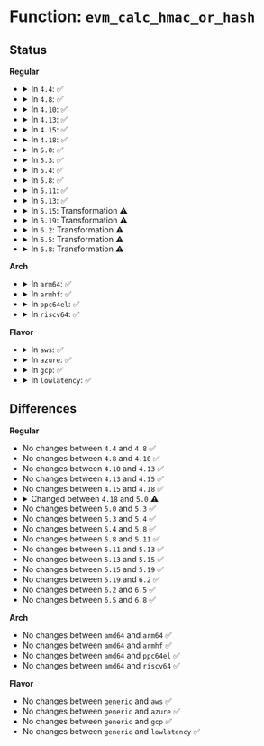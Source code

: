 # Function: <code>evm_calc_hmac_or_hash</code>

## Status
<b>Regular</b>
<ul>
<li>
<details>
<summary>In <code>4.4</code>: ✅</summary>

```c
int evm_calc_hmac_or_hash(struct dentry *dentry, const char *req_xattr_name, const char *req_xattr_value, size_t req_xattr_value_len, char type, char *digest);
```

**Collision:** Unique Static

**Inline:** No

**Transformation:** False

**Instances:**

```
In security/integrity/evm/evm_crypto.c (ffffffff8139b4b0)
Location: security/integrity/evm/evm_crypto.c:128
Inline: False
Direct callers:
  - security/integrity/evm/evm_crypto.c:evm_calc_hash
  - security/integrity/evm/evm_crypto.c:evm_update_evmxattr
```
**Symbols:**

```
ffffffff8139b4b0-ffffffff8139b635: evm_calc_hmac_or_hash (STB_LOCAL)
```
</details>
</li>
<li>
<details>
<summary>In <code>4.8</code>: ✅</summary>

```c
int evm_calc_hmac_or_hash(struct dentry *dentry, const char *req_xattr_name, const char *req_xattr_value, size_t req_xattr_value_len, char type, char *digest);
```

**Collision:** Unique Static

**Inline:** No

**Transformation:** False

**Instances:**

```
In security/integrity/evm/evm_crypto.c (ffffffff813d8330)
Location: security/integrity/evm/evm_crypto.c:171
Inline: False
Direct callers:
  - security/integrity/evm/evm_crypto.c:evm_update_evmxattr
  - security/integrity/evm/evm_crypto.c:evm_calc_hash
```
**Symbols:**

```
ffffffff813d8330-ffffffff813d84be: evm_calc_hmac_or_hash (STB_LOCAL)
```
</details>
</li>
<li>
<details>
<summary>In <code>4.10</code>: ✅</summary>

```c
int evm_calc_hmac_or_hash(struct dentry *dentry, const char *req_xattr_name, const char *req_xattr_value, size_t req_xattr_value_len, char type, char *digest);
```

**Collision:** Unique Static

**Inline:** No

**Transformation:** False

**Instances:**

```
In security/integrity/evm/evm_crypto.c (ffffffff813effe0)
Location: security/integrity/evm/evm_crypto.c:179
Inline: False
Direct callers:
  - security/integrity/evm/evm_crypto.c:evm_update_evmxattr
  - security/integrity/evm/evm_crypto.c:evm_calc_hash
```
**Symbols:**

```
ffffffff813effe0-ffffffff813f0164: evm_calc_hmac_or_hash (STB_LOCAL)
```
</details>
</li>
<li>
<details>
<summary>In <code>4.13</code>: ✅</summary>

```c
int evm_calc_hmac_or_hash(struct dentry *dentry, const char *req_xattr_name, const char *req_xattr_value, size_t req_xattr_value_len, char type, char *digest);
```

**Collision:** Unique Static

**Inline:** No

**Transformation:** False

**Instances:**

```
In security/integrity/evm/evm_crypto.c (ffffffff813fc600)
Location: security/integrity/evm/evm_crypto.c:179
Inline: False
Direct callers:
  - security/integrity/evm/evm_crypto.c:evm_update_evmxattr
  - security/integrity/evm/evm_crypto.c:evm_calc_hash
```
**Symbols:**

```
ffffffff813fc600-ffffffff813fc7a0: evm_calc_hmac_or_hash (STB_LOCAL)
```
</details>
</li>
<li>
<details>
<summary>In <code>4.15</code>: ✅</summary>

```c
int evm_calc_hmac_or_hash(struct dentry *dentry, const char *req_xattr_name, const char *req_xattr_value, size_t req_xattr_value_len, char type, char *digest);
```

**Collision:** Unique Static

**Inline:** No

**Transformation:** False

**Instances:**

```
In security/integrity/evm/evm_crypto.c (ffffffff81424b30)
Location: security/integrity/evm/evm_crypto.c:179
Inline: False
Direct callers:
  - security/integrity/evm/evm_crypto.c:evm_update_evmxattr
  - security/integrity/evm/evm_crypto.c:evm_calc_hash
```
**Symbols:**

```
ffffffff81424b30-ffffffff81424cd0: evm_calc_hmac_or_hash (STB_LOCAL)
```
</details>
</li>
<li>
<details>
<summary>In <code>4.18</code>: ✅</summary>

```c
int evm_calc_hmac_or_hash(struct dentry *dentry, const char *req_xattr_name, const char *req_xattr_value, size_t req_xattr_value_len, char type, char *digest);
```

**Collision:** Unique Static

**Inline:** No

**Transformation:** False

**Instances:**

```
In security/integrity/evm/evm_crypto.c (ffffffff81457280)
Location: security/integrity/evm/evm_crypto.c:189
Inline: False
Direct callers:
  - security/integrity/evm/evm_crypto.c:evm_update_evmxattr
  - security/integrity/evm/evm_crypto.c:evm_calc_hash
```
**Symbols:**

```
ffffffff81457280-ffffffff8145746a: evm_calc_hmac_or_hash (STB_LOCAL)
```
</details>
</li>
<li>
<details>
<summary>In <code>5.0</code>: ✅</summary>

```c
int evm_calc_hmac_or_hash(struct dentry *dentry, const char *req_xattr_name, const char *req_xattr_value, size_t req_xattr_value_len, uint8_t type, struct evm_digest *data);
```

**Collision:** Unique Static

**Inline:** No

**Transformation:** False

**Instances:**

```
In security/integrity/evm/evm_crypto.c (ffffffff81474730)
Location: security/integrity/evm/evm_crypto.c:188
Inline: False
Direct callers:
  - security/integrity/evm/evm_crypto.c:evm_update_evmxattr
  - security/integrity/evm/evm_crypto.c:evm_calc_hash
```
**Symbols:**

```
ffffffff81474730-ffffffff8147495a: evm_calc_hmac_or_hash (STB_LOCAL)
```
</details>
</li>
<li>
<details>
<summary>In <code>5.3</code>: ✅</summary>

```c
int evm_calc_hmac_or_hash(struct dentry *dentry, const char *req_xattr_name, const char *req_xattr_value, size_t req_xattr_value_len, uint8_t type, struct evm_digest *data);
```

**Collision:** Unique Static

**Inline:** No

**Transformation:** False

**Instances:**

```
In security/integrity/evm/evm_crypto.c (ffffffff814a2440)
Location: security/integrity/evm/evm_crypto.c:186
Inline: False
Direct callers:
  - security/integrity/evm/evm_crypto.c:evm_update_evmxattr
  - security/integrity/evm/evm_crypto.c:evm_calc_hash
```
**Symbols:**

```
ffffffff814a2440-ffffffff814a2675: evm_calc_hmac_or_hash (STB_LOCAL)
```
</details>
</li>
<li>
<details>
<summary>In <code>5.4</code>: ✅</summary>

```c
int evm_calc_hmac_or_hash(struct dentry *dentry, const char *req_xattr_name, const char *req_xattr_value, size_t req_xattr_value_len, uint8_t type, struct evm_digest *data);
```

**Collision:** Unique Static

**Inline:** No

**Transformation:** False

**Instances:**

```
In security/integrity/evm/evm_crypto.c (ffffffff814bd110)
Location: security/integrity/evm/evm_crypto.c:186
Inline: False
Direct callers:
  - security/integrity/evm/evm_crypto.c:evm_update_evmxattr
  - security/integrity/evm/evm_crypto.c:evm_calc_hash
```
**Symbols:**

```
ffffffff814bd110-ffffffff814bd345: evm_calc_hmac_or_hash (STB_LOCAL)
```
</details>
</li>
<li>
<details>
<summary>In <code>5.8</code>: ✅</summary>

```c
int evm_calc_hmac_or_hash(struct dentry *dentry, const char *req_xattr_name, const char *req_xattr_value, size_t req_xattr_value_len, uint8_t type, struct evm_digest *data);
```

**Collision:** Unique Static

**Inline:** No

**Transformation:** False

**Instances:**

```
In security/integrity/evm/evm_crypto.c (ffffffff8151da30)
Location: security/integrity/evm/evm_crypto.c:184
Inline: False
Direct callers:
  - security/integrity/evm/evm_crypto.c:evm_update_evmxattr
  - security/integrity/evm/evm_crypto.c:evm_calc_hash
```
**Symbols:**

```
ffffffff8151da30-ffffffff8151dc62: evm_calc_hmac_or_hash (STB_LOCAL)
```
</details>
</li>
<li>
<details>
<summary>In <code>5.11</code>: ✅</summary>

```c
int evm_calc_hmac_or_hash(struct dentry *dentry, const char *req_xattr_name, const char *req_xattr_value, size_t req_xattr_value_len, uint8_t type, struct evm_digest *data);
```

**Collision:** Unique Static

**Inline:** No

**Transformation:** False

**Instances:**

```
In security/integrity/evm/evm_crypto.c (ffffffff8153a8b0)
Location: security/integrity/evm/evm_crypto.c:187
Inline: False
Direct callers:
  - security/integrity/evm/evm_crypto.c:evm_update_evmxattr
  - security/integrity/evm/evm_crypto.c:evm_calc_hash
```
**Symbols:**

```
ffffffff8153a8b0-ffffffff8153aae2: evm_calc_hmac_or_hash (STB_LOCAL)
```
</details>
</li>
<li>
<details>
<summary>In <code>5.13</code>: ✅</summary>

```c
int evm_calc_hmac_or_hash(struct dentry *dentry, const char *req_xattr_name, const char *req_xattr_value, size_t req_xattr_value_len, uint8_t type, struct evm_digest *data);
```

**Collision:** Unique Static

**Inline:** No

**Transformation:** False

**Instances:**

```
In security/integrity/evm/evm_crypto.c (ffffffff81542f70)
Location: security/integrity/evm/evm_crypto.c:187
Inline: False
Direct callers:
  - security/integrity/evm/evm_crypto.c:evm_update_evmxattr
  - security/integrity/evm/evm_crypto.c:evm_calc_hash
```
**Symbols:**

```
ffffffff81542f70-ffffffff815431af: evm_calc_hmac_or_hash (STB_LOCAL)
```
</details>
</li>
<li>
<details>
<summary>In <code>5.15</code>: Transformation ⚠️</summary>

```c
int evm_calc_hmac_or_hash(struct dentry *dentry, const char *req_xattr_name, const char *req_xattr_value, size_t req_xattr_value_len, uint8_t type, struct evm_digest *data);
```

**Collision:** Unique Static

**Inline:** No

**Transformation:** True

**Instances:**

```
In security/integrity/evm/evm_crypto.c (0)
Location: security/integrity/evm/evm_crypto.c:213
Inline: False
Direct callers:
  - security/integrity/evm/evm_crypto.c:evm_update_evmxattr
  - security/integrity/evm/evm_crypto.c:evm_calc_hash
```
**Symbols:**

```
ffffffff815a3580-ffffffff815a38d3: evm_calc_hmac_or_hash (STB_LOCAL)
ffffffff81cd756d-ffffffff81cd7582: evm_calc_hmac_or_hash.cold (STB_LOCAL)
```
</details>
</li>
<li>
<details>
<summary>In <code>5.19</code>: Transformation ⚠️</summary>

```c
int evm_calc_hmac_or_hash(struct dentry *dentry, const char *req_xattr_name, const char *req_xattr_value, size_t req_xattr_value_len, uint8_t type, struct evm_digest *data);
```

**Collision:** Unique Static

**Inline:** No

**Transformation:** True

**Instances:**

```
In security/integrity/evm/evm_crypto.c (0)
Location: security/integrity/evm/evm_crypto.c:210
Inline: False
Direct callers:
  - security/integrity/evm/evm_crypto.c:evm_update_evmxattr
  - security/integrity/evm/evm_crypto.c:evm_calc_hash
```
**Symbols:**

```
ffffffff81649de0-ffffffff8164a174: evm_calc_hmac_or_hash (STB_LOCAL)
ffffffff81e8a838-ffffffff81e8a84d: evm_calc_hmac_or_hash.cold (STB_LOCAL)
```
</details>
</li>
<li>
<details>
<summary>In <code>6.2</code>: Transformation ⚠️</summary>

```c
int evm_calc_hmac_or_hash(struct dentry *dentry, const char *req_xattr_name, const char *req_xattr_value, size_t req_xattr_value_len, uint8_t type, struct evm_digest *data);
```

**Collision:** Unique Static

**Inline:** No

**Transformation:** True

**Instances:**

```
In security/integrity/evm/evm_crypto.c (0)
Location: security/integrity/evm/evm_crypto.c:210
Inline: False
Direct callers:
  - security/integrity/evm/evm_crypto.c:evm_update_evmxattr
  - security/integrity/evm/evm_crypto.c:evm_calc_hash
```
**Symbols:**

```
ffffffff81702e50-ffffffff817031e4: evm_calc_hmac_or_hash (STB_LOCAL)
ffffffff82075678-ffffffff8207568d: evm_calc_hmac_or_hash.cold (STB_LOCAL)
```
</details>
</li>
<li>
<details>
<summary>In <code>6.5</code>: Transformation ⚠️</summary>

```c
int evm_calc_hmac_or_hash(struct dentry *dentry, const char *req_xattr_name, const char *req_xattr_value, size_t req_xattr_value_len, uint8_t type, struct evm_digest *data);
```

**Collision:** Unique Static

**Inline:** No

**Transformation:** True

**Instances:**

```
In security/integrity/evm/evm_crypto.c (0)
Location: security/integrity/evm/evm_crypto.c:220
Inline: False
Direct callers:
  - security/integrity/evm/evm_crypto.c:evm_update_evmxattr
  - security/integrity/evm/evm_crypto.c:evm_calc_hash
```
**Symbols:**

```
ffffffff8173cef0-ffffffff8173d211: evm_calc_hmac_or_hash (STB_LOCAL)
ffffffff820f51da-ffffffff820f51ef: evm_calc_hmac_or_hash.cold (STB_LOCAL)
```
</details>
</li>
<li>
<details>
<summary>In <code>6.8</code>: Transformation ⚠️</summary>

```c
int evm_calc_hmac_or_hash(struct dentry *dentry, const char *req_xattr_name, const char *req_xattr_value, size_t req_xattr_value_len, uint8_t type, struct evm_digest *data);
```

**Collision:** Unique Static

**Inline:** No

**Transformation:** True

**Instances:**

```
In security/integrity/evm/evm_crypto.c (0)
Location: security/integrity/evm/evm_crypto.c:220
Inline: False
Direct callers:
  - security/integrity/evm/evm_crypto.c:evm_update_evmxattr
  - security/integrity/evm/evm_crypto.c:evm_calc_hash
```
**Symbols:**

```
ffffffff8177dd10-ffffffff8177e031: evm_calc_hmac_or_hash (STB_LOCAL)
ffffffff821d23ae-ffffffff821d23c3: evm_calc_hmac_or_hash.cold (STB_LOCAL)
```
</details>
</li>
</ul>
<b>Arch</b>
<ul>
<li>
<details>
<summary>In <code>arm64</code>: ✅</summary>

```c
int evm_calc_hmac_or_hash(struct dentry *dentry, const char *req_xattr_name, const char *req_xattr_value, size_t req_xattr_value_len, uint8_t type, struct evm_digest *data);
```

**Collision:** Unique Static

**Inline:** No

**Transformation:** False

**Instances:**

```
In security/integrity/evm/evm_crypto.c (ffff8000105b5e48)
Location: security/integrity/evm/evm_crypto.c:186
Inline: False
Direct callers:
  - security/integrity/evm/evm_crypto.c:evm_update_evmxattr
  - security/integrity/evm/evm_crypto.c:evm_calc_hash
```
**Symbols:**

```
ffff8000105b5e48-ffff8000105b60b0: evm_calc_hmac_or_hash (STB_LOCAL)
```
</details>
</li>
<li>
<details>
<summary>In <code>armhf</code>: ✅</summary>

```c
int evm_calc_hmac_or_hash(struct dentry *dentry, const char *req_xattr_name, const char *req_xattr_value, size_t req_xattr_value_len, uint8_t type, struct evm_digest *data);
```

**Collision:** Unique Static

**Inline:** No

**Transformation:** False

**Instances:**

```
In security/integrity/evm/evm_crypto.c (c0764f58)
Location: security/integrity/evm/evm_crypto.c:186
Inline: False
Direct callers:
  - security/integrity/evm/evm_crypto.c:evm_update_evmxattr
  - security/integrity/evm/evm_crypto.c:evm_calc_hash
```
**Symbols:**

```
c0764f58-c07651c8: evm_calc_hmac_or_hash (STB_LOCAL)
```
</details>
</li>
<li>
<details>
<summary>In <code>ppc64el</code>: ✅</summary>

```c
int evm_calc_hmac_or_hash(struct dentry *dentry, const char *req_xattr_name, const char *req_xattr_value, size_t req_xattr_value_len, uint8_t type, struct evm_digest *data);
```

**Collision:** Unique Static

**Inline:** No

**Transformation:** False

**Instances:**

```
In security/integrity/evm/evm_crypto.c (c000000000739a80)
Location: security/integrity/evm/evm_crypto.c:186
Inline: False
Direct callers:
  - security/integrity/evm/evm_crypto.c:evm_update_evmxattr
  - security/integrity/evm/evm_crypto.c:evm_update_evmxattr
  - security/integrity/evm/evm_crypto.c:evm_calc_hash
```
**Symbols:**

```
c000000000739a80-c00000000073a0b0: evm_calc_hmac_or_hash (STB_LOCAL)
```
</details>
</li>
<li>
<details>
<summary>In <code>riscv64</code>: ✅</summary>

```c
int evm_calc_hmac_or_hash(struct dentry *dentry, const char *req_xattr_name, const char *req_xattr_value, size_t req_xattr_value_len, uint8_t type, struct evm_digest *data);
```

**Collision:** Unique Static

**Inline:** No

**Transformation:** False

**Instances:**

```
In security/integrity/evm/evm_crypto.c (ffffffe0003fcc46)
Location: security/integrity/evm/evm_crypto.c:186
Inline: False
Direct callers:
  - security/integrity/evm/evm_crypto.c:evm_update_evmxattr
  - security/integrity/evm/evm_crypto.c:evm_calc_hash
```
**Symbols:**

```
ffffffe0003fcc46-ffffffe0003fce42: evm_calc_hmac_or_hash (STB_LOCAL)
```
</details>
</li>
</ul>
<b>Flavor</b>
<ul>
<li>
<details>
<summary>In <code>aws</code>: ✅</summary>

```c
int evm_calc_hmac_or_hash(struct dentry *dentry, const char *req_xattr_name, const char *req_xattr_value, size_t req_xattr_value_len, uint8_t type, struct evm_digest *data);
```

**Collision:** Unique Static

**Inline:** No

**Transformation:** False

**Instances:**

```
In security/integrity/evm/evm_crypto.c (ffffffff814b56f0)
Location: security/integrity/evm/evm_crypto.c:186
Inline: False
Direct callers:
  - security/integrity/evm/evm_crypto.c:evm_update_evmxattr
  - security/integrity/evm/evm_crypto.c:evm_calc_hash
```
**Symbols:**

```
ffffffff814b56f0-ffffffff814b5925: evm_calc_hmac_or_hash (STB_LOCAL)
```
</details>
</li>
<li>
<details>
<summary>In <code>azure</code>: ✅</summary>

```c
int evm_calc_hmac_or_hash(struct dentry *dentry, const char *req_xattr_name, const char *req_xattr_value, size_t req_xattr_value_len, uint8_t type, struct evm_digest *data);
```

**Collision:** Unique Static

**Inline:** No

**Transformation:** False

**Instances:**

```
In security/integrity/evm/evm_crypto.c (ffffffff814a6110)
Location: security/integrity/evm/evm_crypto.c:186
Inline: False
Direct callers:
  - security/integrity/evm/evm_crypto.c:evm_update_evmxattr
  - security/integrity/evm/evm_crypto.c:evm_calc_hash
```
**Symbols:**

```
ffffffff814a6110-ffffffff814a6345: evm_calc_hmac_or_hash (STB_LOCAL)
```
</details>
</li>
<li>
<details>
<summary>In <code>gcp</code>: ✅</summary>

```c
int evm_calc_hmac_or_hash(struct dentry *dentry, const char *req_xattr_name, const char *req_xattr_value, size_t req_xattr_value_len, uint8_t type, struct evm_digest *data);
```

**Collision:** Unique Static

**Inline:** No

**Transformation:** False

**Instances:**

```
In security/integrity/evm/evm_crypto.c (ffffffff814b1780)
Location: security/integrity/evm/evm_crypto.c:186
Inline: False
Direct callers:
  - security/integrity/evm/evm_crypto.c:evm_update_evmxattr
  - security/integrity/evm/evm_crypto.c:evm_calc_hash
```
**Symbols:**

```
ffffffff814b1780-ffffffff814b19b5: evm_calc_hmac_or_hash (STB_LOCAL)
```
</details>
</li>
<li>
<details>
<summary>In <code>lowlatency</code>: ✅</summary>

```c
int evm_calc_hmac_or_hash(struct dentry *dentry, const char *req_xattr_name, const char *req_xattr_value, size_t req_xattr_value_len, uint8_t type, struct evm_digest *data);
```

**Collision:** Unique Static

**Inline:** No

**Transformation:** False

**Instances:**

```
In security/integrity/evm/evm_crypto.c (ffffffff814ca200)
Location: security/integrity/evm/evm_crypto.c:186
Inline: False
Direct callers:
  - security/integrity/evm/evm_crypto.c:evm_update_evmxattr
  - security/integrity/evm/evm_crypto.c:evm_calc_hash
```
**Symbols:**

```
ffffffff814ca200-ffffffff814ca435: evm_calc_hmac_or_hash (STB_LOCAL)
```
</details>
</li>
</ul>

## Differences
<b>Regular</b>
<ul>
<li>
No changes between <code>4.4</code> and <code>4.8</code> ✅
</li>
<li>
No changes between <code>4.8</code> and <code>4.10</code> ✅
</li>
<li>
No changes between <code>4.10</code> and <code>4.13</code> ✅
</li>
<li>
No changes between <code>4.13</code> and <code>4.15</code> ✅
</li>
<li>
No changes between <code>4.15</code> and <code>4.18</code> ✅
</li>
<li>
<details>
<summary>Changed between <code>4.18</code> and <code>5.0</code> ⚠️</summary>
<ul>
<li>
<b>Param added. </b>
<code>struct evm_digest *data</code>
</li>
<li>
<b>Param removed. </b>
<code>char *digest</code>
</li>
<li>
<b>Param type changed. </b>
<code>char type</code> ➡️ <code>uint8_t type</code>
</li>
</ul>
</details>
</li>
<li>
No changes between <code>5.0</code> and <code>5.3</code> ✅
</li>
<li>
No changes between <code>5.3</code> and <code>5.4</code> ✅
</li>
<li>
No changes between <code>5.4</code> and <code>5.8</code> ✅
</li>
<li>
No changes between <code>5.8</code> and <code>5.11</code> ✅
</li>
<li>
No changes between <code>5.11</code> and <code>5.13</code> ✅
</li>
<li>
No changes between <code>5.13</code> and <code>5.15</code> ✅
</li>
<li>
No changes between <code>5.15</code> and <code>5.19</code> ✅
</li>
<li>
No changes between <code>5.19</code> and <code>6.2</code> ✅
</li>
<li>
No changes between <code>6.2</code> and <code>6.5</code> ✅
</li>
<li>
No changes between <code>6.5</code> and <code>6.8</code> ✅
</li>
</ul>
<b>Arch</b>
<ul>
<li>
No changes between <code>amd64</code> and <code>arm64</code> ✅
</li>
<li>
No changes between <code>amd64</code> and <code>armhf</code> ✅
</li>
<li>
No changes between <code>amd64</code> and <code>ppc64el</code> ✅
</li>
<li>
No changes between <code>amd64</code> and <code>riscv64</code> ✅
</li>
</ul>
<b>Flavor</b>
<ul>
<li>
No changes between <code>generic</code> and <code>aws</code> ✅
</li>
<li>
No changes between <code>generic</code> and <code>azure</code> ✅
</li>
<li>
No changes between <code>generic</code> and <code>gcp</code> ✅
</li>
<li>
No changes between <code>generic</code> and <code>lowlatency</code> ✅
</li>
</ul>
